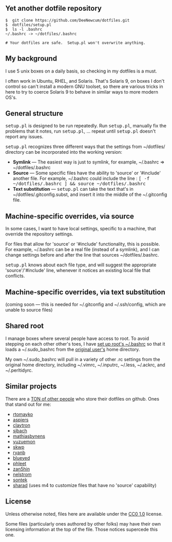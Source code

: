 ## Yet another dotfile repository ##

    $  git clone https://github.com/DeeNewcum/dotfiles.git
    $  dotfiles/setup.pl
    $  ls -l .bashrc
    ~/.bashrc -> ~/dotfiles/.bashrc
    
    # Your dotfiles are safe.  Setup.pl won't overwrite anything.

## My background ##

I use 5 unix boxes on a daily basis, so checking in my dotfiles is a must.

I often work in Ubuntu, RHEL, and Solaris.  That's Solaris 9, on boxes I don't control so can't install a modern GNU toolset, so there are various tricks in here to try to coerce Solaris 9 to behave in similar ways to more modern OS's.

## General structure ##

<tt>setup.pl</tt> is designed to be run repeatedly.  Run <tt>setup.pl</tt>, manually fix the problems that it notes, run <tt>setup.pl</tt>, ... repeat until <tt>setup.pl</tt> doesn't report any issues.

<tt>setup.pl</tt> recognizes three different ways that the settings from ~/dotfiles/ directory can be incorporated into the working version:

* **Symlink** — The easiest way is just to symlink, for example, ~/.bashrc ⇒ ~/dotfiles/.bashrc
* **Source** — Some specific files have the ability to 'source' or '#include' another file.  For example, ~/.bashrc could include the line
: <tt>[ -f ~/dotfiles/.bashrc ] && source ~/dotfiles/.bashrc</tt>
* **Text substitution** — <tt>setup.pl</tt> can take the text that's in ~/dotfiles/.gitconfig.subst, and insert it into the middle of the ~/.gitconfig file.
 
## Machine-specific overrides, via source ##

In some cases, I want to have local settings, specific to a machine, that override the repository settings.

For files that allow for 'source' or '#include' functionality, this is possible.  For example, ~/.bashrc can be a real file (instead of a symlink), and I can change settings before and after the line that sources ~/dotfiles/.bashrc.

<tt>setup.pl</tt> knows about each file type, and will suggest the appropriate 'source'/'#include' line, whenever it notices an existing local file that conflicts.

## Machine-specific overrides, via text substitution ##

(coming soon — this is needed for ~/.gitconfig and ~/.ssh/config, which are unable to source files)

## Shared root ##

I manage boxes where several people have access to root.  To avoid stepping on each other other's toes, I have [set up root's ~/.bashrc](https://github.com/DeeNewcum/dotfiles/blob/master/.sudo_bashrc#L3-5) so that it loads a ~/.sudo_bashrc from the [original user's](http://paperlined.org/apps/host_sudo_su_boundaries/user_ids.html) home directory.

My own ~/.sudo_bashrc will pull in a variety of other .rc settings from the original home directory, including ~/.vimrc, ~/.inputrc, ~/.less, ~/.ackrc, and ~/.perltidyrc.

## Similar projects ##

There are a [TON of other people](https://github.com/search?utf8=%E2%9C%93&q=dotfiles&repo=&langOverride=&start_value=1&type=Repositories&language=) who store their dotfiles on github.  Ones that stand out for me:

* [rtomayko](https://github.com/rtomayko/dotfiles)
* [aspiers](https://github.com/aspiers/shell-env)
* [claytron](https://github.com/claytron/dotfiles)
* [sjbach](https://github.com/sjbach/env)
* [mathiasbynens](https://github.com/mathiasbynens/dotfiles/)
* [yuzuemon](https://github.com/yuzuemon/dotfiles)
* [skwp](https://github.com/skwp/dotfiles)
* [ryanb](https://github.com/ryanb/dotfiles)
* [blueyed](https://github.com/blueyed/dotfiles)
* [phleet](https://github.com/phleet/dotfiles)
* [zan5hin](https://github.com/zan5hin/dotfiles)
* [nelstrom](https://github.com/nelstrom/dotfiles)
* [sontek](https://github.com/sontek/dotfiles)
* [sharad](https://github.com/sharad/rc) (uses m4 to customize files that have no 'source' capability)

## License ##

Unless otherwise noted, files here are available under the [CC0 1.0](http://creativecommons.org/publicdomain/zero/1.0/) license.

Some files (particularly ones authored by other folks) may have their own licensing information at the top of the file.  Those notices supercede this one.
